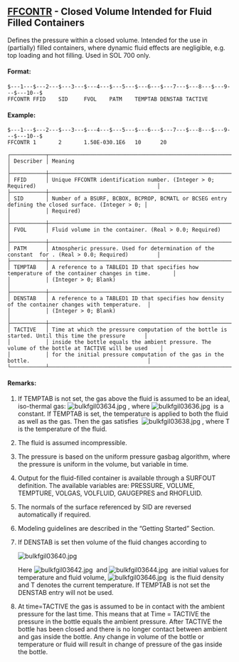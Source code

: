 ## [FFCONTR](https://help.hexagonmi.com/bundle/MSC_Nastran_2022.4/page/Nastran_Combined_Book/qrg/bulkfgil/TOC.FFCONTR.xhtml) - Closed Volume Intended for Fluid Filled Containers

Defines the pressure within a closed volume. Intended for the use in (partially) filled containers, where dynamic fluid effects are negligible, e.g. top loading and hot filling. Used in SOL 700 only.

#### Format:

```nastran
$---1---$---2---$---3---$---4---$---5---$---6---$---7---$---8---$---9---$---10--$
FFCONTR FFID    SID     FVOL    PATM    TEMPTAB DENSTAB TACTIVE                 
```

#### Example:

```nastran
$---1---$---2---$---3---$---4---$---5---$---6---$---7---$---8---$---9---$---10--$
FFCONTR 1       2       1.50E-030.1E6   10      20                              
```

```text
┌───────────┬────────────────────────────────────────────────────────────────────────────────────────────────────┐
│ Describer │ Meaning                                                                                            │
├───────────┼────────────────────────────────────────────────────────────────────────────────────────────────────┤
│ FFID      │ Unique FFCONTR identification number. (Integer > 0; Required)                                      │
├───────────┼────────────────────────────────────────────────────────────────────────────────────────────────────┤
│ SID       │ Number of a BSURF, BCBOX, BCPROP, BCMATL or BCSEG entry defining the closed surface. (Integer > 0; │
│           │ Required)                                                                                          │
├───────────┼────────────────────────────────────────────────────────────────────────────────────────────────────┤
│ FVOL      │ Fluid volume in the container. (Real > 0.0; Required)                                              │
├───────────┼────────────────────────────────────────────────────────────────────────────────────────────────────┤
│ PATM      │ Atmospheric pressure. Used for determination of the constant  for . (Real > 0.0; Required)         │
├───────────┼────────────────────────────────────────────────────────────────────────────────────────────────────┤
│ TEMPTAB   │ A reference to a TABLED1 ID that specifies how temperature of the container changes in time.       │
│           │ (Integer > 0; Blank)                                                                               │
├───────────┼────────────────────────────────────────────────────────────────────────────────────────────────────┤
│ DENSTAB   │ A reference to a TABLED1 ID that specifies how density of the container changes with temperature.  │
│           │ (Integer > 0; Blank)                                                                               │
├───────────┼────────────────────────────────────────────────────────────────────────────────────────────────────┤
│ TACTIVE   │ Time at which the pressure computation of the bottle is started. Until this time the pressure      │
│           │ inside the bottle equals the ambient pressure. The volume of the bottle at TACTIVE will be used    │
│           │ for the initial pressure computation of the gas in the bottle.                                     │
└───────────┴────────────────────────────────────────────────────────────────────────────────────────────────────┘
```

#### Remarks:

1. If TEMPTAB is not set, the gas above the fluid is assumed to be an ideal, iso-thermal gas:  ![bulkfgil03634.jpg](https://help-be.hexagonmi.com/bundle/MSC_Nastran_2022.4/page/Nastran_Combined_Book/qrg/bulkfgil/../../../assets/bulkfgil03634.jpg?_LANG=enus) , where  ![bulkfgil03636.jpg](https://help-be.hexagonmi.com/bundle/MSC_Nastran_2022.4/page/Nastran_Combined_Book/qrg/bulkfgil/../../../assets/bulkfgil03636.jpg?_LANG=enus)  is a constant. If TEMPTAB is set, the temperature is applied to both the fluid as well as the gas. Then the gas satisfies  ![bulkfgil03638.jpg](https://help-be.hexagonmi.com/bundle/MSC_Nastran_2022.4/page/Nastran_Combined_Book/qrg/bulkfgil/../../../assets/bulkfgil03638.jpg?_LANG=enus) , where  T  is the temperature of the fluid.
2. The fluid is assumed incompressible.
3. The pressure is based on the uniform pressure gasbag algorithm, where the pressure is uniform in the volume, but variable in time.
4. Output for the fluid-filled container is available through a SURFOUT definition. The available variables are: PRESSURE, VOLUME, TEMPTURE, VOLGAS, VOLFLUID, GAUGEPRES and RHOFLUID.
5. The normals of the surface referenced by SID are reversed automatically if required.
6. Modeling guidelines are described in the “Getting Started” Section.
7. If DENSTAB is set then volume of the fluid changes according to

     ![bulkfgil03640.jpg](https://help-be.hexagonmi.com/bundle/MSC_Nastran_2022.4/page/Nastran_Combined_Book/qrg/bulkfgil/../../../assets/bulkfgil03640.jpg?_LANG=enus)  

     Here  ![bulkfgil03642.jpg](https://help-be.hexagonmi.com/bundle/MSC_Nastran_2022.4/page/Nastran_Combined_Book/qrg/bulkfgil/../../../assets/bulkfgil03642.jpg?_LANG=enus)  and  ![bulkfgil03644.jpg](https://help-be.hexagonmi.com/bundle/MSC_Nastran_2022.4/page/Nastran_Combined_Book/qrg/bulkfgil/../../../assets/bulkfgil03644.jpg?_LANG=enus)  are initial values for temperature and fluid volume,  ![bulkfgil03646.jpg](https://help-be.hexagonmi.com/bundle/MSC_Nastran_2022.4/page/Nastran_Combined_Book/qrg/bulkfgil/../../../assets/bulkfgil03646.jpg?_LANG=enus)  is the fluid density and T denotes the current temperature. If TEMPTAB is not set the DENSTAB entry will not be used.

8. At time=TACTIVE the gas is assumed to be in contact with the ambient pressure for the last time. This means that at Time = TACTIVE the pressure in the bottle equals the ambient pressure. After TACTIVE the bottle has been closed and there is no longer contact between ambient and gas inside the bottle. Any change in volume of the bottle or temperature or fluid will result in change of pressure of the gas inside the bottle.

